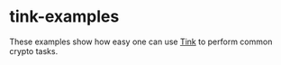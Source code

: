 # tink-examples

These examples show how easy one can use [Tink](https://github.com/google/tink) to
perform common crypto tasks.
